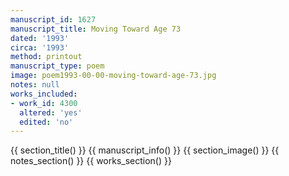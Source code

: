 ```yaml
---
manuscript_id: 1627
manuscript_title: Moving Toward Age 73
dated: '1993'
circa: '1993'
method: printout
manuscript_type: poem
image: poem1993-00-00-moving-toward-age-73.jpg
notes: null
works_included:
- work_id: 4300
  altered: 'yes'
  edited: 'no'
---
```


{{ section_title() }}
{{ manuscript_info() }}
{{ section_image() }}
{{ notes_section() }}
{{ works_section() }}
